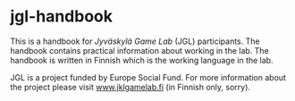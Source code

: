 # jgl-handbook

This is a handbook for *Jyväskylä Game Lab* (JGL) participants. The handbook contains practical information about working in the lab. The handbook is written in Finnish which is the working language in the lab.

JGL is a project funded by Europe Social Fund. For more information about the project please visit www.jklgamelab.fi (in Finnish only, sorry).